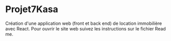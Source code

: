 # Projet7Kasa
Création d'une application web (front et back end) de location immobilière avec React. Pour ouvrir le site web suivez les instructions sur le fichier Read me. 

